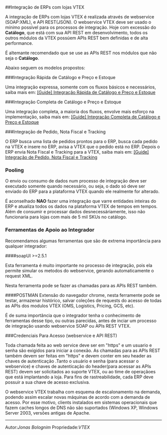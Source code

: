 ##Integração de ERPs com lojas VTEX


A integração de ERPs com lojas VTEX é realizada através de webservice (SOAP:XML), e API REST(JSON). O webservice VTEX deve ser usado o mínimo possível para os processos de integração. Hoje com excessão do **Catálogo**, que está com sua API REST em desenvolvimento, todos os outros módulos da VTEX possúem APIs REST bem definidas e de alta performance.

É altemante recomendado que se use as APIs REST nos módulos que não seja o **Catálogo**.

Abaixo seguem os modelos propostos:

###Integração Rápida de Catálogo e Preço e Estoque


Uma integração expressa, somente com os fluxos básicos e necessários, saiba mais em:
[[Guide] Integração Rápida de Catálogo e Preço e Estoque](http://vtex.github.io/docs/integracao/erp/catalogo-expresso/index.html)

###Integração Completa de Catálogo e Preço e Estoque


Uma integração completa, a maioria dos fluxos, envolve mais esforço na implementação, saiba mais em:
[[Guide] Integração Completa de Catálogo e Preço e Estoque](http://vtex.github.io/docs/integracao/erp/catalogo-completo/index.html)

###Integração de Pedido, Nota Fiscal e Tracking


O ERP busca uma lista de pedidos prontos para o ERP, busca cada pedido na VTEX e insere no ERP, avisa a VTEX que o pedido está no ERP. Depois o ERP envia Nota Fiscal e Tracking para a VTEX, saiba mais em:
 [[Guide] Integração de Pedido, Nota Fiscal e Tracking](http://vtex.github.io/docs/integracao/erp/pedido-e-tracking/index.html)

### Pooling


O envio ou consumo de dados num processo de integração deve ser executado somente quando necessário, ou seja, o dado só deve ser enviado do ERP para a plataforma VTEX quando ele realmente for alterado.

É aconselhado **NAO** fazer uma integração que varre entidades inteiras do ERP e atualiza todos os dados na plataforma VTEX de tempos  em tempos. Além de consumir e processar dados desnecessáriamente, isso não funcionaria para lojas com mais de 5 mil SKUs no catálogo.


### Ferramentas de Apoio ao Integrador


Recomendamos algumas ferramentas que são de extrema importância para qualquer integrador:

####soapUI >=2.5.1

Esta ferramenta é muito importante no processo de integração, pois ela permite simular os metodos do webservice,
gerando automaticamente o request XML.

Nesta ferramenta pode se fazer as chamadas para as APIs REST também.

####POSTMAN
Extensão do navegador chrome, nesta ferramente pode se testar, armazenar histórico, salvar coleções de requests do acesso de todas as APIs dos modulos VTEX  (OMS, Logistics, Pricing, GCS, etc).

É de suma importância que o integrador tenha o conhecimento de ferramentas desse tipo, ou outras parecidas, antes de inciar um processo de integração usando webservice SOAP ou APIs REST VTEX.

###Credenciais Para Acesso (webservice e API REST)

Toda chamada feita ao web service deve ser em "https" e um usuario e senha são exigidos para iniciar a conexão. As chamadas para as APIs REST também devem ser feitas em "https" e devem conter em seu header as chaves de autenticação .Tanto o usuário e senha (para acessar o webservice) e chaves de autenticação do header(para acessar as APIs REST) devem ser solicitados ao suporte VTEX, ou ao time de operaçãoes que está implantando a loja. Para fins de rastreabilidade, cada ERP deve possuir a sua chave de acesso exclusiva.

O webservice VTEX trabalha com esquema de escalonamento na demanda, podendo assim escalar novas máquinas de acordo com a demanda de acesso. Por esse motivo, clients instalados em sistemas operacionais que fazem caches longos de DNS não são suportados (Windows XP, Windows Server 2003, versões antigas de Apache.


---

Autor:_Jonas Bolognim_
Propriedade:_VTEX_
